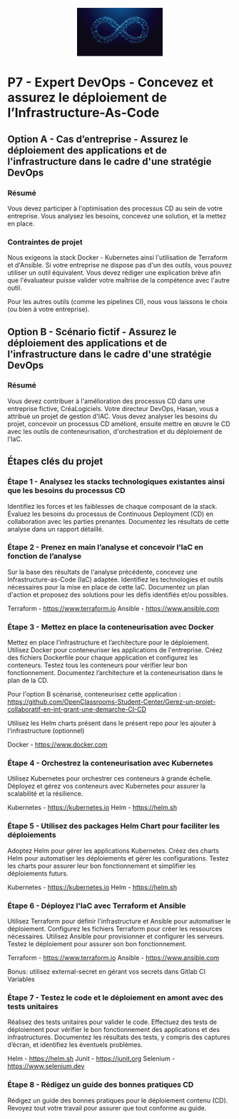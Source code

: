 <p align="center">
   <img src="./docs/img/devops.jpg" width="192px" />
</p>

# P7 - Expert DevOps - Concevez et assurez le déploiement de l’Infrastructure-As-Code

## Option A - Cas d’entreprise - Assurez le déploiement des applications et de l'infrastructure dans le cadre d'une stratégie DevOps

### Résumé

Vous devez participer à l'optimisation des processus CD au sein de votre entreprise. Vous analysez les besoins, concevez une solution, et la mettez en place.

### Contraintes de projet

Nous exigeons la stack Docker - Kubernetes ainsi l'utilisation de Terraform et d'Ansible.
Si votre entreprise ne dispose pas d'un des outils, vous pouvez utiliser un outil équivalent. Vous devez rédiger une explication brève afin que l'évaluateur puisse valider votre maîtrise de la compétence avec l'autre outil.

Pour les autres outils (comme les pipelines CI), nous vous laissons le choix (ou bien à votre entreprise).

## Option B - Scénario fictif - Assurez le déploiement des applications et de l'infrastructure dans le cadre d'une stratégie DevOps

### Résumé

Vous devez contribuer à l'amélioration des processus CD dans une entreprise fictive, CréaLogiciels. Votre directeur DevOps, Hasan, vous a attribué un projet de gestion d'IAC. Vous devez analyser les besoins du projet, concevoir un processus CD amélioré, ensuite mettre en œuvre le CD avec les outils de conteneurisation, d'orchestration et du déploiement de l'IaC.

## Étapes clés du projet

### Étape 1 - Analysez les stacks technologiques existantes ainsi que les besoins du processus CD

Identifiez les forces et les faiblesses de chaque composant de la stack. 
Évaluez les besoins du processus de Continuous Deployment (CD) en collaboration avec les parties prenantes. 
Documentez les résultats de cette analyse dans un rapport détaillé.

### Étape 2 - Prenez en main l’analyse et concevoir l’IaC en fonction de l’analyse

Sur la base des résultats de l'analyse précédente, concevez une Infrastructure-as-Code (IaC) adaptée. 
Identifiez les technologies et outils nécessaires pour la mise en place de cette IaC.
Documentez un plan d'action et proposez des solutions pour les défis identifiés et/ou possibles.

Terraform - https://www.terraform.io
Ansible - https://www.ansible.com

### Étape 3 - Mettez en place la conteneurisation avec Docker

Mettez en place l’infrastructure et l’architecture pour le déploiement.
Utilisez Docker pour conteneuriser les applications de l'entreprise. 
Créez des fichiers Dockerfile pour chaque application et configurez les conteneurs.
Testez tous les conteneurs pour vérifier leur bon fonctionnement.
Documentez l’architecture et la conteneurisation dans le plan de la CD.

Pour l'option B scénarisé, conteneurisez cette application : https://github.com/OpenClassrooms-Student-Center/Gerez-un-projet-collaboratif-en-int-grant-une-demarche-CI-CD

Utilisez les Helm charts présent dans le présent repo pour les ajouter à l'infrastructure (optionnel)

Docker - https://www.docker.com

### Étape 4 - Orchestrez la conteneurisation avec Kubernetes

Utilisez Kubernetes pour orchestrer ces conteneurs à grande échelle.
Déployez et gérez vos conteneurs avec Kubernetes pour assurer la scalabilité et la résilience.

Kubernetes - https://kubernetes.io
Helm - https://helm.sh

### Étape 5 - Utilisez des packages Helm Chart pour faciliter les déploiements

Adoptez Helm pour gérer les applications Kubernetes. 
Créez des charts Helm pour automatiser les déploiements et gérer les configurations. 
Testez les charts pour assurer leur bon fonctionnement et simplifier les déploiements futurs.

Kubernetes - https://kubernetes.io
Helm - https://helm.sh

### Étape 6 - Déployez l'IaC avec Terraform et Ansible

Utilisez Terraform pour définir l'infrastructure et Ansible pour automatiser le déploiement. 
Configurez les fichiers Terraform pour créer les ressources nécessaires. 
Utilisez Ansible pour provisionner et configurer les serveurs. 
Testez le déploiement pour assurer son bon fonctionnement.

Terraform - https://www.terraform.io
Ansible - https://www.ansible.com

Bonus: utilisez external-secret en gérant vos secrets dans Gitlab CI Variables

### Étape 7 - Testez le code et le déploiement en amont avec des tests unitaires

Réalisez des tests unitaires pour valider le code. 
Effectuez des tests de déploiement pour vérifier le bon fonctionnement des applications et des infrastructures. 
Documentez les résultats des tests, y compris des captures d’écran, et identifiez les éventuels problèmes.

Helm - https://helm.sh
Junit - https://junit.org
Selenium - https://www.selenium.dev

### Étape 8 - Rédigez un guide des bonnes pratiques CD

Rédigez un guide des bonnes pratiques pour le déploiement contenu (CD). 
Revoyez tout votre travail pour assurer que tout conforme au guide.

